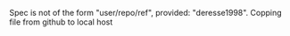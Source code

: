 Spec is not of the form "user/repo/ref", provided: "deresse1998".
Copping file from github to local host
